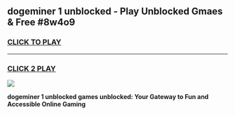 
## dogeminer 1 unblocked - Play Unblocked Gmaes & Free #8w4o9
<h3>
<a href="https://news.freeplayer.one?title=dogeminer_1_unblocked&ref=03M">CLICK TO PLAY</a></h3>
<hr>

<h3>
<a href="https://news.freeplayer.one?title=dogeminer_1_unblocked&ref=03M">CLICK 2 PLAY</a>
  
</h3>

<a href="https://news.freeplayer.one?title=dogeminer_1_unblocked&ref=03M"><img src="https://clearcache.store/games.png"></a>


**dogeminer 1 unblocked games unblocked: Your Gateway to Fun and Accessible Online Gaming**
